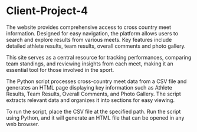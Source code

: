 # Client-Project-4
The website provides comprehensive access to cross country meet information. Designed for easy navigation, the platform allows users to search and explore results from various meets. Key features include detailed athlete results, team results, overall comments and photo gallery.

This site serves as a central resource for tracking performances, comparing team standings, and reviewing insights from each meet, making it an essential tool for those involved in the sport.

The Python script processes cross-country meet data from a CSV file and generates an HTML page displaying key information such as Athlete Results, Team Results, Overall Comments, and Photo Gallery. The script extracts relevant data and organizes it into sections for easy viewing.

To run the script, place the CSV file at the specified path. Run the script using Python, and it will generate an HTML file that can be opened in any web browser.


